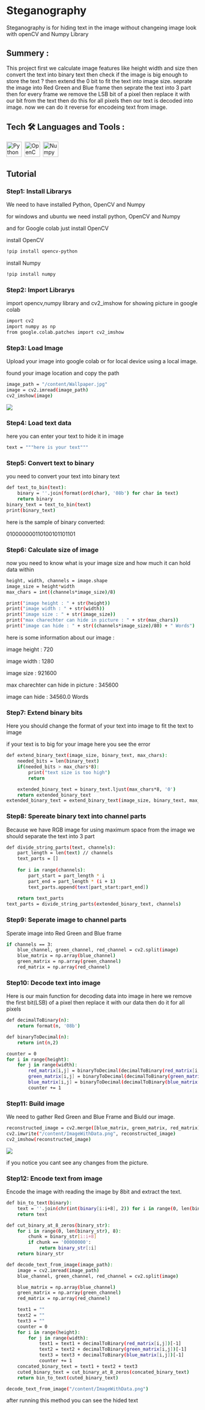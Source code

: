 # Steganography
Steganography is for hiding text in the image without changeing image look with openCV and Numpy Library

## Summery :
This project first we calculate image features like height width and size then convert the text into binary text then check if the image is big enough to store the text ? then extend the 0 bit to fit the text into image size. seprate the image into Red Green and Blue frame then seprate the text into 3 part then for every frame we remove the LSB bit of a pixel then replace it with our bit from the text then do this for all pixels then our text is decoded into image. now we can do it reverse for encodeing text from image.

## Tech :hammer_and_wrench: Languages and Tools :
<div>
  <img src="https://github.com/devicons/devicon/blob/master/icons/python/python-original.svg" title="Python" alt="Python" width="40" height="40"/>&nbsp;
  <img src="https://github.com/devicons/devicon/blob/master/icons/opencv/opencv-original.svg"  title="OpenCV" alt="OpenCV" width="40" height="40"/>&nbsp;
  <img src="https://github.com/devicons/devicon/blob/master/icons/numpy/numpy-original.svg"  title="Numpy" alt="Numpy" width="40" height="40"/>&nbsp;
</div>

## Tutorial
### Step1: Install Librarys
We need to have installed Python, OpenCV and Numpy

for windows and ubuntu we need install python, OpenCV and Numpy

and for Google colab just install OpenCV

install OpenCV
```sh
!pip install opencv-python
```

install Numpy
```sh
!pip install numpy
```

### Step2: Import Librarys
import opencv,numpy library and cv2_imshow for showing picture in google colab

```sh
import cv2
import numpy as np
from google.colab.patches import cv2_imshow
```

### Step3: Load Image
Upload your image into google colab or for local device using a local image.

found your image location and copy the path

```sh
image_path = "/content/Wallpaper.jpg"
image = cv2.imread(image_path)
cv2_imshow(image)
```

<img src="/Images/Wallpaper.jpg"/>

### Step4: Load text data
here you can enter your text to hide it in image

```sh
text = """here is your text"""
```

### Step5: Convert text to binary
you need to convert your text into binary text

```sh
def text_to_bin(text):
    binary = ''.join(format(ord(char), '08b') for char in text)
    return binary
binary_text = text_to_bin(text)
print(binary_text)
```

here is the sample of binary converted:

010000000110100101101101

### Step6: Calculate size of image
now you need to know what is your image size and how much it can hold data within

```sh
height, width, channels = image.shape
image_size = height*width
max_chars = int((channels*image_size)/8)
```

```sh
print("image height : " + str(height))
print("image width : " + str(width))
print("image size : " + str(image_size))
print("max charechter can hide in picture : " + str(max_chars))
print("image can hide : " + str((channels*image_size)/80) + " Words")
```

here is some information about our image :

image height : 720

image width : 1280

image size : 921600

max charechter can hide in picture : 345600

image can hide : 34560.0 Words

### Step7: Extend binary bits
Here you should change the format of your text into image to fit the text to image

if your text is to big for your image here you see the error

```sh
def extend_binary_text(image_size, binary_text, max_chars):
    needed_bits = len(binary_text)
    if(needed_bits > max_chars*8):
        print("text size is too high")
        return

    extended_binary_text = binary_text.ljust(max_chars*8, '0')
    return extended_binary_text
extended_binary_text = extend_binary_text(image_size, binary_text, max_chars)
```

### Step8: Spereate binary text into channel parts
Because we have RGB image for using maximum space from the image we should separate the text into 3 part

```sh
def divide_string_parts(text, channels):
    part_length = len(text) // channels
    text_parts = []
    
    for i in range(channels):
        part_start = part_length * i
        part_end = part_length * (i + 1)
        text_parts.append(text[part_start:part_end])
    
    return text_parts
text_parts = divide_string_parts(extended_binary_text, channels)
```

### Step9: Seperate image to channel parts
Sperate image into Red Green and Blue frame

```sh
if channels == 3:
    blue_channel, green_channel, red_channel = cv2.split(image)
    blue_matrix = np.array(blue_channel)
    green_matrix = np.array(green_channel)
    red_matrix = np.array(red_channel)
```

### Step10: Decode text into image
Here is our main function for decoding data into image in here we remove the first bit(LSB) of a pixel then replace it with our data then do it for all pixels

```sh
def decimalToBinary(n): 
    return format(n, '08b')

def binaryToDecimal(n):
    return int(n,2)

counter = 0
for i in range(height):
    for j in range(width):
        red_matrix[i,j] = binaryToDecimal(decimalToBinary(red_matrix[i,j])[0:7] + text_parts[0][counter])
        green_matrix[i,j] = binaryToDecimal(decimalToBinary(green_matrix[i,j])[0:7] + text_parts[1][counter])
        blue_matrix[i,j] = binaryToDecimal(decimalToBinary(blue_matrix[i,j])[0:7] + text_parts[2][counter])
        counter += 1
```

### Step11: Build image
We need to gather Red Green and Blue Frame and Biuld our image.

```sh
reconstructed_image = cv2.merge([blue_matrix, green_matrix, red_matrix])
cv2.imwrite("/content/ImageWithData.png", reconstructed_image)
cv2_imshow(reconstructed_image)
```

<img src="/Images/ImageWithData.png"/>

if you notice you cant see any changes from the picture.

### Step12: Encode text from image
Encode the image with reading the image by 8bit and extract the text.

```sh
def bin_to_text(binary):
    text = ''.join(chr(int(binary[i:i+8], 2)) for i in range(0, len(binary), 8))
    return text

def cut_binary_at_8_zeros(binary_str):
    for i in range(0, len(binary_str), 8):
        chunk = binary_str[i:i+8]
        if chunk == '00000000':
            return binary_str[:i]
    return binary_str

def decode_text_from_image(image_path):
    image = cv2.imread(image_path)
    blue_channel, green_channel, red_channel = cv2.split(image)

    blue_matrix = np.array(blue_channel)
    green_matrix = np.array(green_channel)
    red_matrix = np.array(red_channel)

    text1 = ""
    text2 = ""
    text3 = ""
    counter = 0
    for i in range(height):
        for j in range(width):
            text1 = text1 + decimalToBinary(red_matrix[i,j])[-1]
            text2 = text2 + decimalToBinary(green_matrix[i,j])[-1]
            text3 = text3 + decimalToBinary(blue_matrix[i,j])[-1]
            counter += 1
    concated_binary_text = text1 + text2 + text3
    cuted_binary_text = cut_binary_at_8_zeros(concated_binary_text)
    return bin_to_text(cuted_binary_text)

decode_text_from_image("/content/ImageWithData.png")
```

after running this method you can see the hided text
